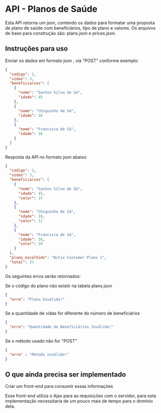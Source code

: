 # API - Planos de Saúde

Esta API retorna um json, contendo os dados para formatar uma proposta de plano de saúde
com beneficiários, tipo de plano e valores. Os arquivos de base para construção são: plans.json e prices.json. 

## Instruções para uso 

Enviar os dados em formato json ,  via "POST" conforme exemplo:
```json
{
  "codigo": 1,
  "vidas": 3,
  "beneficiarios": [
    {
      "nome": "Santos Silva de Sá",
      "idade": 45
    },
    {
      "nome": "Chiquinho de Sá",
      "idade": 18
    },
    {
      "nome": "Francisca de Sá",
      "idade": 16
    }
  ]
}
```

Resposta da API no formato json abaixo:
```json
{
  "codigo": 1,
  "vidas": 3,
  "beneficiarios": [
    {
      "nome": "Santos Silva de Sá",
      "idade": 45,
      "valor": 15
    },
    {
      "nome": "Chiquinho de Sá",
      "idade": 18,
      "valor": 12
    },
    {
      "nome": "Francisca de Sá",
      "idade": 16,
      "valor": 10
    }
  ],
  "plano_escolhido": "Bitix Customer Plano 1",
  "total": 37
}
```

Os seguintes erros serão retornados:

Se o código do plano não existir na tabela plans.json
```json
{
  "erro": "Plano Inválido!"
}
```

Se a quantidade de vidas for diferente do número de beneficiários 
```json
{
  "erro": "Quantidade de Beneficiários Inválida!"
}
```
Se o método usado não for "POST"
```json
{
  "erro" : "Método inválido!"
}
```

## O que ainda precisa ser implementado

Criar um front-end para consumir essas informações

Esse front-end utiliza o Ajax para as requisições com o servidor,
para esta implementação necessitaria de um pouco mais de tempo para o domínio dela.